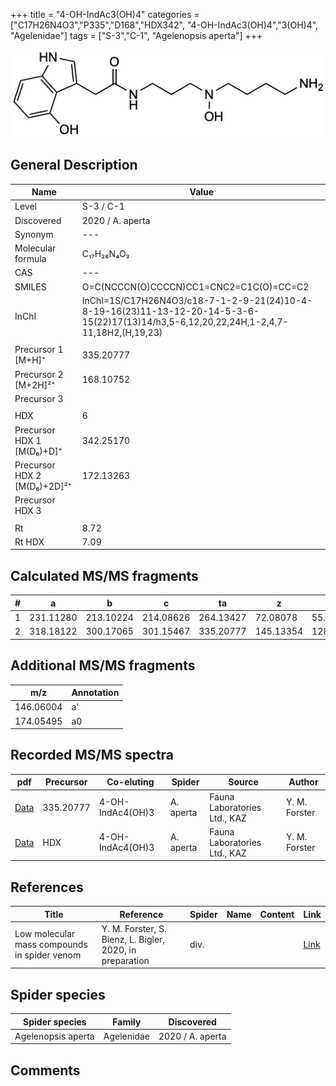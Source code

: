 +++
title = "4-OH-IndAc3(OH)4"
categories = ["C17H26N4O3","P335","D168","HDX342",
"4-OH-IndAc3(OH)4","3(OH)4",
"Agelenidae"]
tags = ["S-3","C-1",
"Agelenopsis aperta"]
+++

![](/img/4-OH-IndAc3(OH)4.png)

## General Description

| Name                        | Value            |
|-----------------------------|------------------|
| Level                       | S-3 / C-1        |
| Discovered                  | 2020 / A. aperta |
| Synonym                     | ---              |
| Molecular formula           | C₁₇H₂₆N₄O₃       |
| CAS                         | ---              |
| SMILES | O=C(NCCCN(O)CCCCN)CC1=CNC2=C1C(O)=CC=C2  |
| InChI  | InChI=1S/C17H26N4O3/c18-7-1-2-9-21(24)10-4-8-19-16(23)11-13-12-20-14-5-3-6-15(22)17(13)14/h3,5-6,12,20,22,24H,1-2,4,7-11,18H2,(H,19,23)  |
|                             |                  |
| Precursor 1 [M+H]⁺          | 335.20777        |
| Precursor 2 [M+2H]²⁺        | 168.10752        |
| Precursor 3                 |                  |
|                             |                  |
| HDX                         | 6                |
| Precursor HDX 1 [M(D₆)+D]⁺   | 342.25170        |
| Precursor HDX 2 [M(D₆)+2D]²⁺ | 172.13263        |
| Precursor HDX 3             |                  |
|                             |                  |
| Rt                          | 8.72             |
| Rt HDX                      | 7.09             |

## Calculated MS/MS fragments

| # | a         | b         | c         | ta        | z         | y         | tz        |
|---|-----------|-----------|-----------|-----------|-----------|-----------|-----------|
| 1 | 231.11280 | 213.10224 | 214.08626 | 264.13427 | 72.08078 | 55.05423 | 105.10224 |
| 2 | 318.18122 | 300.17065 | 301.15467 | 335.20777 | 145.13354 | 128.10699 | 162.16009 |

## Additional MS/MS fragments

| m/z       | Annotation |
|-----------|------------|
| 146.06004    | a'   |
| 174.05495    | a0   |

## Recorded MS/MS spectra

| pdf                                                                    | Precursor | Co-eluting       | Spider    | Source                       | Author        |
|------------------------------------------------------------------------|-----------|------------------|-----------|------------------------------|---------------|
| [Data](/pdf/A-aperta/335_4-OH-IndAc3(OH)4_4-OH-IndAc4(OH)3_Aa.pdf)     | 335.20777 | 4-OH-IndAc4(OH)3 | A. aperta | Fauna Laboratories Ltd., KAZ | Y. M. Forster |
| [Data](/pdf/A-aperta/335_4-OH-IndAc3(OH)4_4-OH-IndAc4(OH)3_Aa_HDX.pdf) | HDX       | 4-OH-IndAc4(OH)3 | A. aperta | Fauna Laboratories Ltd., KAZ | Y. M. Forster |

## References

| Title     | Reference   | Spider    | Name   | Content  | Link |
|-----------|-------------|-----------|--------|----------|-----|
| Low molecular mass compounds in spider venom      | Y. M. Forster, S. Bienz, L. Bigler, 2020, in preparation          | div.       |   |   | [Link](unknown) |

## Spider species

| Spider species     | Family     | Discovered       |
|--------------------|------------|------------------|
| Agelenopsis aperta | Agelenidae | 2020 / A. aperta |

## Comments